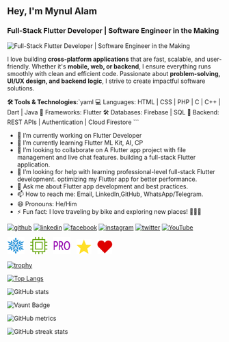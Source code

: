 ## Hey, I'm Mynul Alam
### Full-Stack Flutter Developer | Software Engineer in the Making
![Full-Stack Flutter Developer | Software Engineer in the Making](https://pbs.twimg.com/profile_banners/1853330970679848960/1740941402/1500x500)

I love building **cross-platform applications** that are fast, scalable, and user-friendly. Whether it's **mobile, web, or backend**, I ensure everything runs smoothly with clean and efficient code. Passionate about **problem-solving, UI/UX design, and backend logic**, I strive to create impactful software solutions. 

**🛠️ Tools & Technologies**:`yaml 💻 Languages:      HTML | CSS | PHP | C | C++ | Dart | Java   📱 Frameworks:     Flutter   🛠️ Databases:     Firebase | SQL   🔗 Backend:        REST APIs | Authentication | Cloud Firestore   ```

- 🔭 I’m currently working on Flutter Developer 
- 🌱 I’m currently learning Flutter ML Kit, AI, CP 
- 👯 I’m looking to collaborate on A Flutter app project with file management and live chat features. building a full-stack Flutter application. 
- 🤔 I’m looking for help with learning professional-level full-stack Flutter development. optimizing my Flutter app for better performance. 
- 💬 Ask me about Flutter app development and best practices. 
- 📫 How to reach me: Email, LinkedIn,GitHub, WhatsApp/Telegram. 
- 😄 Pronouns:  He/Him 
- ⚡ Fun fact:  I love traveling by bike and exploring new places! 🚴‍♂️✨ 


[<img src='https://cdn.jsdelivr.net/npm/simple-icons@3.0.1/icons/github.svg' alt='github' height='40'>](https://github.com/mynulyt)  [<img src='https://cdn.jsdelivr.net/npm/simple-icons@3.0.1/icons/linkedin.svg' alt='linkedin' height='40'>](https://www.linkedin.com/in/https://www.linkedin.com/in/mynul-alam-362231230//)  [<img src='https://cdn.jsdelivr.net/npm/simple-icons@3.0.1/icons/facebook.svg' alt='facebook' height='40'>](https://www.facebook.com/https://www.facebook.com/share/1BFZahdwuD/)  [<img src='https://cdn.jsdelivr.net/npm/simple-icons@3.0.1/icons/instagram.svg' alt='instagram' height='40'>](https://www.instagram.com/https://www.instagram.com/mynul.s?igsh=eWViMDZtNGZuOXdx/)  [<img src='https://cdn.jsdelivr.net/npm/simple-icons@3.0.1/icons/twitter.svg' alt='twitter' height='40'>](https://twitter.com/https://x.com/alam_mynul66998)  [<img src='https://cdn.jsdelivr.net/npm/simple-icons@3.0.1/icons/youtube.svg' alt='YouTube' height='40'>](https://www.youtube.com/channel/@mynulalam8863)  

<a href='https://archiveprogram.github.com/'><img src='https://raw.githubusercontent.com/acervenky/animated-github-badges/master/assets/acbadge.gif' width='40' height='40'></a> <a href='https://docs.github.com/en/developers'><img src='https://raw.githubusercontent.com/acervenky/animated-github-badges/master/assets/devbadge.gif' width='40' height='40'></a> <a href='https://github.com/pricing'><img src='https://raw.githubusercontent.com/acervenky/animated-github-badges/master/assets/pro.gif' width='40' height='40'></a> <a href='https://stars.github.com/'><img src='https://raw.githubusercontent.com/acervenky/animated-github-badges/master/assets/starbadge.gif' width='35' height='35'></a> <a href='https://docs.github.com/en/github/supporting-the-open-source-community-with-github-sponsors'><img src='https://raw.githubusercontent.com/acervenky/animated-github-badges/master/assets/sponsorbadge.gif' width='35' height='35'></a> 

[![trophy](https://github-profile-trophy.vercel.app/?username=mynulyt)](https://github.com/ryo-ma/github-profile-trophy)

[![Top Langs](https://github-readme-stats.vercel.app/api/top-langs/?username=mynulyt)](https://github.com/anuraghazra/github-readme-stats)

![GitHub stats](https://github-readme-stats.vercel.app/api?username=mynulyt&show_icons=true&count_private=true)  

![Vaunt Badge](https://api.vaunt.dev/v1/github/entities/mynulyt/contributions?format=svg&private=true)  

![GitHub metrics](https://metrics.lecoq.io/mynulyt)  

![GitHub streak stats](https://streak-stats.demolab.com/?user=mynulyt)  

